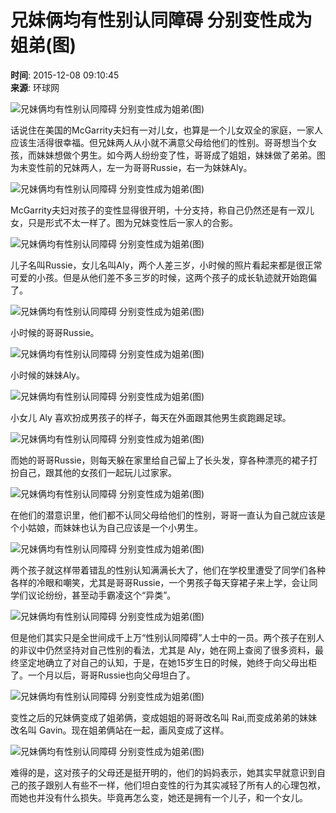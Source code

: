 # 兄妹俩均有性别认同障碍 分别变性成为姐弟(图)

**时间**: 2015-12-08 09:10:45  
**来源**: 环球网

![兄妹俩均有性别认同障碍 分别变性成为姐弟(图)](../../../images/attachement/png/site1/20151208/ec55f9c0c40f17d071ff31_small.png)

话说住在美国的McGarrity夫妇有一对儿女，也算是一个儿女双全的家庭，一家人应该生活得很幸福。但兄妹两人从小就不满意父母给他们的性别。哥哥想当个女孩，而妹妹想做个男生。如今两人纷纷变了性，哥哥成了姐姐，妹妹做了弟弟。图为未变性前的兄妹两人，左一为哥哥Russie，右一为妹妹Aly。

![兄妹俩均有性别认同障碍 分别变性成为姐弟(图)](../../../images/attachement/png/site1/20151208/ec55f9c0c40f17d071ff32_small.png)

McGarrity夫妇对孩子的变性显得很开明，十分支持，称自己仍然还是有一双儿女，只是形式不太一样了。图为兄妹变性后一家人的合影。

![兄妹俩均有性别认同障碍 分别变性成为姐弟(图)](../../../images/attachement/jpg/site1/20151208/ec55f9c0c40f17d071ff33_small.jpg)

儿子名叫Russie，女儿名叫Aly，两个人差三岁，小时候的照片看起来都是很正常可爱的小孩。但是从他们差不多三岁的时候，这两个孩子的成长轨迹就开始跑偏了。

![兄妹俩均有性别认同障碍 分别变性成为姐弟(图)](../../../images/attachement/png/site1/20151208/ec55f9c0c40f17d071ff34_small.png)

小时候的哥哥Russie。

![兄妹俩均有性别认同障碍 分别变性成为姐弟(图)](../../../images/attachement/png/site1/20151208/ec55f9c0c40f17d071ff35_small.png)

小时候的妹妹Aly。

![兄妹俩均有性别认同障碍 分别变性成为姐弟(图)](../../../images/attachement/png/site1/20151208/ec55f9c0c40f17d071ff36_small.png)

小女儿 Aly 喜欢扮成男孩子的样子，每天在外面跟其他男生疯跑踢足球。

![兄妹俩均有性别认同障碍 分别变性成为姐弟(图)](../../../images/attachement/png/site1/20151208/ec55f9c0c40f17d071ff37_small.png)

而她的哥哥Russie，则每天躲在家里给自己留上了长头发，穿各种漂亮的裙子打扮自己，跟其他的女孩们一起玩儿过家家。

![兄妹俩均有性别认同障碍 分别变性成为姐弟(图)](../../../images/attachement/png/site1/20151208/ec55f9c0c40f17d071ff38_small.png)

在他们的潜意识里，他们都不认同父母给他们的性别，哥哥一直认为自己就应该是个小姑娘，而妹妹也认为自己应该是一个小男生。

![兄妹俩均有性别认同障碍 分别变性成为姐弟(图)](../../../images/attachement/png/site1/20151208/ec55f9c0c40f17d071ff39_small.png)

两个孩子就这样带着错乱的性别认知满满长大了，他们在学校里遭受了同学们各种各样的冷眼和嘲笑，尤其是哥哥Russie，一个男孩子每天穿裙子来上学，会让同学们议论纷纷，甚至动手霸凌这个“异类”。

![兄妹俩均有性别认同障碍 分别变性成为姐弟(图)](../../../images/attachement/png/site1/20151208/ec55f9c0c40f17d071ff3a_small.png)

但是他们其实只是全世间成千上万“性别认同障碍”人士中的一员。两个孩子在别人的非议中仍然坚持对自己性别的看法，尤其是 Aly，她在网上查阅了很多资料，最终坚定地确立了对自己的认知，于是，在她15岁生日的时候，她终于向父母出柜了。一个月以后，哥哥Russie也向父母坦白了。

![兄妹俩均有性别认同障碍 分别变性成为姐弟(图)](../../../images/attachement/png/site1/20151208/ec55f9c0c40f17d071ff3b_small.png)

变性之后的兄妹俩变成了姐弟俩，变成姐姐的哥哥改名叫 Rai,而变成弟弟的妹妹改名叫 Gavin。现在姐弟俩站在一起，画风变成了这样。

![兄妹俩均有性别认同障碍 分别变性成为姐弟(图)](../../../images/attachement/png/site1/20151208/ec55f9c0c40f17d071ff3c_small.png)

难得的是，这对孩子的父母还是挺开明的，他们的妈妈表示，她其实早就意识到自己的孩子跟别人有些不一样，他们坦白变性的行为其实减轻了所有人的心理包袱，而她也并没有什么损失。毕竟再怎么变，她还是拥有一个儿子，和一个女儿。